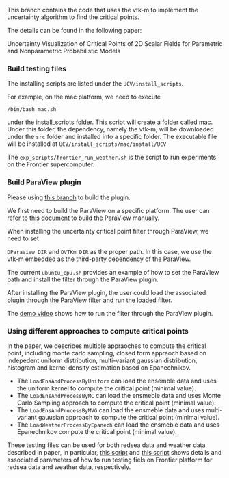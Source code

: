 This branch contains the code that uses the vtk-m to implement the uncertainty algorithm to find the critical points.

The details can be found in the following paper:

Uncertainty Visualization of Critical Points of 2D Scalar Fields for Parametric and Nonparametric Probabilistic Models

### Build testing files

The installing scripts are listed under the `UCV/install_scripts`.

For example, on the mac platform, we need to execute 

`/bin/bash mac.sh`

under the install_scripts folder. This script will create a folder called mac. Under this folder, the dependency, namely the vtk-m, will be downloaded under the `src` folder and installed into a specific folder. The executable file will be installed at `UCV/install_scripts/mac/install/UCV`

The `exp_scripts/frontier_run_weather.sh` is the script to run experiments on the Frontier supercomputer.

### Build ParaView plugin

Please using [this branch](https://github.com/wangzhezhe/UCV/tree/exp_critical_point) to build the plugin.

We first need to build the ParaView on a specific platform. The user can refer to [this document](https://gitlab.kitware.com/paraview/paraview/blob/master/Documentation/dev/build.md) to build the ParaView manually.

When installing the uncertainty critical point filter through ParaView, we need to set

`DParaView_DIR` and `DVTKm_DIR` as the proper path. In this case, we use the vtk-m embedded as the third-party dependency of the ParaView.

The current `ubuntu_cpu.sh` provides an example of how to set the ParaView path and install the filter through the ParaView plugin.

After installing the ParaView plugin, the user could load the associated plugin through the ParaView filter and run the loaded filter.

The [demo video](https://drive.google.com/file/d/1GS0OJW_HQWHP5HyS8xV0cxbDHKK_sRgR/view?usp=sharing) shows how to run the filter through the ParaView plugin.

### Using different approaches to compute critical points

In the paper, we describes multiple appraoches to compute the critical point, including monte carlo sampling, closed form appraoch based on indepedent uniform distribution, multi-variant gaussian distribution, histogram and kernel density estimation based on Epanechnikov. 
 - The `LoadEnsAndProcessByUniform` can load the ensemble data and uses the uniform kernel to compute the critical point (minimal value).
 - The `LoadEnsAndProcessByMC` can load the ensmeble data and uses Monte Carlo Sampling approach to compute the critical point (minimal value).
 - The `LoadEnsAndProcessByMVG` can load the ensmeble data and uses multi-variant gauusian approach to compute the critical point (minimal value).
 - The `LoadWeatherProcessByEpanech` can load the ensmeble data and uses Epanechnikov compute the critical point (minimal value).

These testing files can be used for both redsea data and weather data described in paper, in particular, [this script](https://github.com/wangzhezhe/UCV/blob/exp_critical_point_noplugin/exp_scripts/frontier_run_redsea.sh) and [this script](https://github.com/wangzhezhe/UCV/blob/exp_critical_point_noplugin/exp_scripts/frontier_run_weather.sh) shows details and associated parameters of how to run testing fiels on Frontier platform for redsea data and weather data, respectively.

